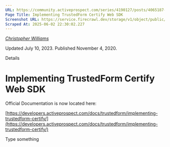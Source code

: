```yaml
---
URL: https://community.activeprospect.com/series/4190127/posts/4065187-implementing-trustedform-certify-web-sdk
Page Title: Implementing TrustedForm Certify Web SDK
Screenshot URL: https://service.firecrawl.dev/storage/v1/object/public/media/screenshot-350ae973-f8a1-4bd4-b469-4c4a58a8808a.png
Scraped At: 2025-06-02 22:30:02.227
---
```



[_Christopher Williams_](https://community.activeprospect.com/memberships/7846678-christopher-williams)

Updated July 10, 2023. Published November 4, 2020.

Details

# Implementing TrustedForm Certify Web SDK

Official Documentation is now located here:

[https://developers.activeprospect.com/docs/trustedform/implementing-trustedform-certify/](https://developers.activeprospect.com/docs/trustedform/implementing-trustedform-certify/)

Type something
